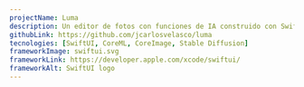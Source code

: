```yaml
---
projectName: Luma
description: Un editor de fotos con funciones de IA construido con SwiftUI, CoreML y CoreImage.
githubLink: https://github.com/jcarlosvelasco/luma
tecnologies: [SwiftUI, CoreML, CoreImage, Stable Diffusion]
frameworkImage: swiftui.svg
frameworkLink: https://developer.apple.com/xcode/swiftui/
frameworkAlt: SwiftUI logo
---
```

